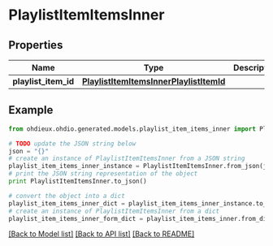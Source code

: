 # PlaylistItemItemsInner


## Properties

Name | Type | Description | Notes
------------ | ------------- | ------------- | -------------
**playlist_item_id** | [**PlaylistItemItemsInnerPlaylistItemId**](PlaylistItemItemsInnerPlaylistItemId.md) |  | 

## Example

```python
from ohdieux.ohdio.generated.models.playlist_item_items_inner import PlaylistItemItemsInner

# TODO update the JSON string below
json = "{}"
# create an instance of PlaylistItemItemsInner from a JSON string
playlist_item_items_inner_instance = PlaylistItemItemsInner.from_json(json)
# print the JSON string representation of the object
print PlaylistItemItemsInner.to_json()

# convert the object into a dict
playlist_item_items_inner_dict = playlist_item_items_inner_instance.to_dict()
# create an instance of PlaylistItemItemsInner from a dict
playlist_item_items_inner_form_dict = playlist_item_items_inner.from_dict(playlist_item_items_inner_dict)
```
[[Back to Model list]](../README.md#documentation-for-models) [[Back to API list]](../README.md#documentation-for-api-endpoints) [[Back to README]](../README.md)


